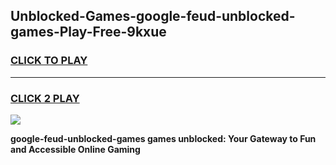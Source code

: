 
## Unblocked-Games-google-feud-unblocked-games-Play-Free-9kxue
<h3>
<a href="https://premium76.site?title=google-feud-unblocked-games&ref=10A">CLICK TO PLAY</a></h3>
<hr>

<h3>
<a href="https://premium76.site?title=google-feud-unblocked-games&ref=10A">CLICK 2 PLAY</a>
  
</h3>

<a href="https://premium76.site?title=google-feud-unblocked-games&ref=10A"><img src="https://clearcache.store/games.png"></a>


**google-feud-unblocked-games games unblocked: Your Gateway to Fun and Accessible Online Gaming**
